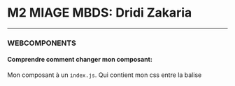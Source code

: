 # M2 MIAGE MBDS: Dridi Zakaria

_______________
### WEBCOMPONENTS

#### Comprendre comment changer mon composant:

Mon composant à un `index.js`.
Qui contient mon css entre la balise <style> et mon code html et mon code js en bas de page.
Mon Index contient plusieur méthodes, comme defineListeners() qui contient les fonctions : play, pause, stop ..etc 


## TACHES:

- [0] J'ai ajouter un chemin local pour le song et l'image de la playliste.

- [1] J'ai créer une  page HTML avec à l'intérieur un lecteur audio "<my-player src="./myComponents/assets/audio/song1.mp3"></my-player>" nommé index.html.
 
- [2] J'ai ajouter à ce lecteur des boutons personnalisés pour play, stop, pause, retour à zéro, avancer 10s, reculer 10s,  (Les boutons sont fonctionnels).
 
- [3] J'ai ajouter un equalizer de fréquences.
 J'ai ajouter dans le code deux knob pour  le volume et la vitesse de lecture et un égaliseur et une checkbox pour passer le lecteur en mode "loop".
  
- [4] Pour les visualisations du signal audio  j'ai ajouter  deux canvas.  

- [5] Une pour visualiser tout d'abord les fréquences et une autre pour la visualisation de la forme d'onde et des volumes. 





 